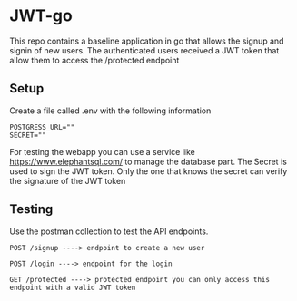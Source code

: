 # JWT-go
This repo contains a baseline application in go that allows the signup and signin of new users. The authenticated users received a JWT token that allow them to access the /protected endpoint


## Setup
Create a file called .env with the following information

```
POSTGRESS_URL=""
SECRET=""
```
For testing the webapp you can use a service like https://www.elephantsql.com/ to manage the database part.
The Secret is used to sign the JWT token. Only the one that knows the secret can verify the signature of the JWT token

## Testing 
Use the postman collection to test the API endpoints.

```
POST /signup ----> endpoint to create a new user

POST /login ----> endpoint for the login

GET /protected ----> protected endpoint you can only access this endpoint with a valid JWT token
```
